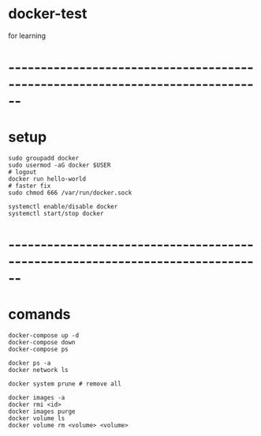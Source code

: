 # docker-test
for learning

# ------------------------------------------------------------------------------
# setup
    sudo groupadd docker
    sudo usermod -aG docker $USER
    # logout
    docker run hello-world
    # faster fix
    sudo chmod 666 /var/run/docker.sock

    systemctl enable/disable docker
    systemctl start/stop docker

# ------------------------------------------------------------------------------
# comands
    docker-compose up -d
    docker-compose down
    docker-compose ps

    docker ps -a
    docker network ls

    docker system prune # remove all

    docker images -a
    docker rmi <id>
    docker images purge
    docker volume ls
    docker volume rm <volume> <volume>

